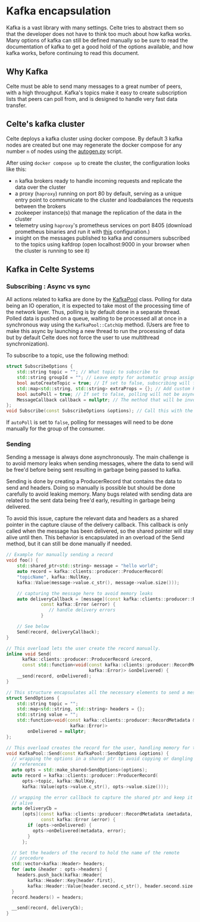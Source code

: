 # Kafka encapsulation

Kafka is a vast library with many settings. Celte tries to abstract them so that the developer does not have to think too much about how kafka works. Many options of kafka can still be defined manually so be sure to read the documentation of kafka to get a good hold of the options available, and how kafka works, before continuing to read this document.

## Why Kafka

Celte must be able to send many messages to a great number of peers, with a high throughput. Kafka's topics make it easy to create subscription lists that peers can poll from, and is designed to handle very fast data transfer.

## Celte's kafka cluster

Celte deploys a kafka cluster using docker compose. By default 3 kafka nodes are created but one may regenerate the docker compose for any number `n` of nodes using the [autogen.py](https://github.com/celte-team/celte-system/blob/main/kafka/autogen.py) script.

After using `docker compose up` to create the cluster, the configuration looks like this:
- `n` kafka brokers ready to handle incoming requests and replicate the data over the cluster
- a proxy (`haproxy`) running on port 80 by default, serving as a unique entry point to communicate to the cluster and loadbalances the requests between the brokers
- zookeeper instance(s) that manage the replication of the data in the cluster
- telemetry using `haproxy`'s prometheus services on port 8405 (download prometheus binaries and run it with [this](https://github.com/celte-team/celte-system/blob/main/kafka/prometheus.yml) configuration.)
- insight on the messages published to kafka and consumers subscribed to the topics using kafdrop (open localhost:9000 in your browser when the cluster is running to see it)

## Kafka in Celte Systems

### Subscribing : Async vs sync

All actions related to kafka are done by the [KafkaPool](https://github.com/celte-team/celte-system/blob/main/runtime/include/KafkaPool.hpp) class.
Polling for data being an IO operation, it is expected to take most of the processing time of the network layer. Thus, polling is by default done in a separate thread. Polled data is pushed on a queue, waiting to be processed all at once in a synchronous way using the `KafkaPool::CatchUp` method. (Users are free to make this async by launching a new thread to run the processing of data but by default Celte does not force the user to use multithread synchronization).

To subscribe to a topic, use the following method:

```c++
struct SubscribeOptions {
    std::string topic = ""; // What topic to subscribe to
    std::string groupId = ""; // Leave empty for automatic group assignment
    bool autoCreateTopic = true; // If set to false, subscribing will fail if the topic does not yet exist.
    std::map<std::string, std::string> extraProps = {}; // Add custom kafka properties as key value pairs here.
    bool autoPoll = true; // If set to false, polling will not be async and will require the user to manually call the Poll method.
    MessageCallback callback = nullptr; // The method that will be invoked by CatchUp on the data received.
};
void Subscribe(const SubscribeOptions &options); // Call this with the properties above to subscribe to the topic.
```

If `autoPoll` is set to `false`, polling for messages will need to be done manually for the group of the consumer.

### Sending

Sending a message is always done asynchronously. The main challenge is to avoid memory leaks when sending messages, where the data to send will be free'd before being sent resulting in garbage being passed to kafka.

Sending is done by creating a ProducerRecord that contains the data to send and headers. Doing so manually is possible but should be done carefully to avoid leaking memory. Many bugs related with sending data are related to the sent data being free'd early, resulting in garbage being delivered.

To avoid this issue, capture the relevant data and headers as a shared pointer in the capture clause of the delivery callback. This callback is only called when the message has been delivered, so the shared pointer will stay alive
until then. This behavior is encapsulated in an overload of the Send method, but it can still be done manually if needed.

```c++
// Example for manually sending a record
void foo() {
    std::shared_ptr<std::string> message = "hello world";
    auto record = kafka::clients::producer::ProducerRecord(
    "topicName", kafka::NullKey,
    kafka::Value(message->value.c_str(), message->value.size()));

    // capturing the message here to avoid memory leaks
    auto deliveryCallback = [message](const kafka::clients::producer::RecordMetadata &metadata,
             const kafka::Error &error) {
                // handle delivery errors
             }

    // See below
    Send(record, deliveryCallback);
}

// This overload lets the user create the record manually.
inline void Send(
      kafka::clients::producer::ProducerRecord &record,
      const std::function<void(const kafka::clients::producer::RecordMetadata &,
                               kafka::Error)> &onDelivered) {
    __send(record, onDelivered);
}

// This structure encapsulates all the necessary elements to send a message
struct SendOptions {
    std::string topic = "";
    std::map<std::string, std::string> headers = {};
    std::string value = "";
    std::function<void(const kafka::clients::producer::RecordMetadata &,
                        kafka::Error)>
        onDelivered = nullptr;
};

// This overload creates the record for the user, handling memory for the user.
void KafkaPool::Send(const KafkaPool::SendOptions &options) {
  // wrapping the options in a shared ptr to avoid copying or dangling
  // references
  auto opts = std::make_shared<SendOptions>(options);
  auto record = kafka::clients::producer::ProducerRecord(
      opts->topic, kafka::NullKey,
      kafka::Value(opts->value.c_str(), opts->value.size()));

  // wrapping the error callback to capture the shared ptr and keep it
  // alive
  auto deliveryCb =
      [opts](const kafka::clients::producer::RecordMetadata &metadata,
             const kafka::Error &error) {
        if (opts->onDelivered) {
          opts->onDelivered(metadata, error);
        }
      };

  // Set the headers of the record to hold the name of the remote
  // procedure
  std::vector<kafka::Header> headers;
  for (auto &header : opts->headers) {
    headers.push_back(kafka::Header{
        kafka::Header::Key{header.first},
        kafka::Header::Value{header.second.c_str(), header.second.size()}});
  }
  record.headers() = headers;

  __send(record, deliveryCb);
}

```